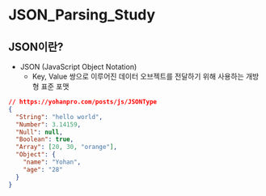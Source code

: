 # JSON_Parsing_Study

## JSON이란?
- JSON (JavaScript Object Notation)
  - Key, Value 쌍으로 이루어진 데이터 오브젝트를 전달하기 위해 사용하는 개방형 표준 포맷
```json
// https://yohanpro.com/posts/js/JSONType
{
  "String": "hello world",
  "Number": 3.14159,
  "Null": null,
  "Boolean": true,
  "Array": [20, 30, "orange"],
  "Object": {
    "name": "Yohan",
    "age": "28"
  }
}
```
